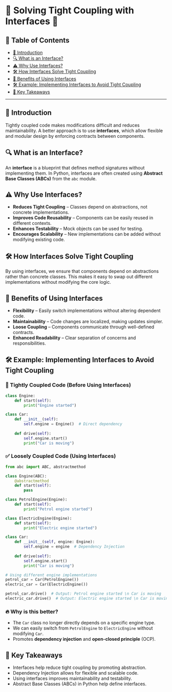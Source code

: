 # 🚀 Solving Tight Coupling with Interfaces 🚀

## 📑 Table of Contents
- [📌 Introduction](#introduction)
- [🔍 What is an Interface?](#what-is-an-interface)
- [⚠️ Why Use Interfaces?](#why-use-interfaces)
- [🛠️ How Interfaces Solve Tight Coupling](#how-interfaces-solve-tight-coupling)
- [📌 Benefits of Using Interfaces](#benefits-of-using-interfaces)
- [🛠️ Example: Implementing Interfaces to Avoid Tight Coupling](#example-implementing-interfaces-to-avoid-tight-coupling)
- [📌 Key Takeaways](#key-takeaways)


---

## 📌 Introduction
Tightly coupled code makes modifications difficult and reduces maintainability. A better approach is to use **interfaces**, which allow flexible and modular design by enforcing contracts between components.

## 🔍 What is an Interface?
An **interface** is a blueprint that defines method signatures without implementing them. In Python, interfaces are often created using **Abstract Base Classes (ABCs)** from the `abc` module.

## ⚠️ Why Use Interfaces?
- **Reduces Tight Coupling** – Classes depend on abstractions, not concrete implementations.
- **Improves Code Reusability** – Components can be easily reused in different contexts.
- **Enhances Testability** – Mock objects can be used for testing.
- **Encourages Scalability** – New implementations can be added without modifying existing code.

## 🛠️ How Interfaces Solve Tight Coupling
By using interfaces, we ensure that components depend on abstractions rather than concrete classes. This makes it easy to swap out different implementations without modifying the core logic.

## 📌 Benefits of Using Interfaces
- **Flexibility** – Easily switch implementations without altering dependent code.
- **Maintainability** – Code changes are localized, making updates simpler.
- **Loose Coupling** – Components communicate through well-defined contracts.
- **Enhanced Readability** – Clear separation of concerns and responsibilities.

## 🛠️ Example: Implementing Interfaces to Avoid Tight Coupling
### 🚨 Tightly Coupled Code (Before Using Interfaces)
```python
class Engine:
    def start(self):
        print("Engine started")

class Car:
    def __init__(self):
        self.engine = Engine()  # Direct dependency
    
    def drive(self):
        self.engine.start()
        print("Car is moving")
```
### ✅ Loosely Coupled Code (Using Interfaces)
```python
from abc import ABC, abstractmethod

class Engine(ABC):
    @abstractmethod
    def start(self):
        pass

class PetrolEngine(Engine):
    def start(self):
        print("Petrol engine started")

class ElectricEngine(Engine):
    def start(self):
        print("Electric engine started")

class Car:
    def __init__(self, engine: Engine):
        self.engine = engine  # Dependency Injection
    
    def drive(self):
        self.engine.start()
        print("Car is moving")

# Using different engine implementations
petrol_car = Car(PetrolEngine())
electric_car = Car(ElectricEngine())

petrol_car.drive()  # Output: Petrol engine started \n Car is moving
electric_car.drive()  # Output: Electric engine started \n Car is moving
```

### 🔥 Why is this better?
- The `Car` class no longer directly depends on a specific engine type.
- We can easily switch from `PetrolEngine` to `ElectricEngine` without modifying `Car`.
- Promotes **dependency injection** and **open-closed principle** (OCP).

## 📌 Key Takeaways
- Interfaces help reduce tight coupling by promoting abstraction.
- Dependency Injection allows for flexible and scalable code.
- Using interfaces improves maintainability and testability.
- Abstract Base Classes (ABCs) in Python help define interfaces.
